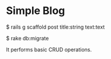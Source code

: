 <h1>Simple Blog</h1>

$ rails g scaffold post title:string text:text

$ rake db:migrate

It performs basic CRUD operations.

